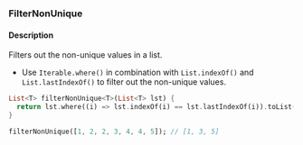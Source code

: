 ### FilterNonUnique

#### Description



Filters out the non-unique values in a list.

- Use `Iterable.where()` in combination with `List.indexOf()` and `List.lastIndexOf()` to filter out the non-unique values.

```dart
List<T> filterNonUnique<T>(List<T> lst) {
  return lst.where((i) => lst.indexOf(i) == lst.lastIndexOf(i)).toList();
}
```

```dart
filterNonUnique([1, 2, 2, 3, 4, 4, 5]); // [1, 3, 5]
```
